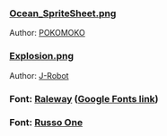 ### [Ocean_SpriteSheet.png](https://opengameart.org/content/animated-ocean-water-tile)
Author: [POKOMOKO](https://opengameart.org/users/pokomoko)
### [Explosion.png](https://opengameart.org/content/pixel-explosion-12-frames)
Author: [J-Robot](https://opengameart.org/users/j-robot)

### Font: [Raleway](http://theleagueofmoveabletype.com/raleway) ([Google Fonts link](https://fonts.google.com/specimen/Raleway))
### Font: [Russo One](https://fonts.google.com/specimen/Russo+One)